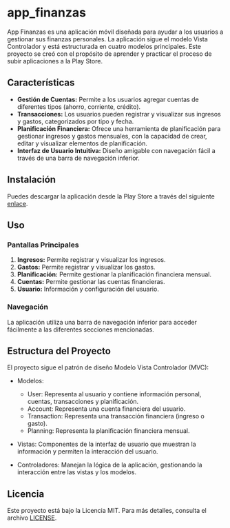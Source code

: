 # app_finanzas

App Finanzas es una aplicación móvil diseñada para ayudar a los usuarios a gestionar sus finanzas personales. La aplicación sigue el modelo Vista Controlador y está estructurada en cuatro modelos principales. Este proyecto se creó con el propósito de aprender y practicar el proceso de subir aplicaciones a la Play Store.

## Características

* **Gestión de Cuentas:** Permite a los usuarios agregar cuentas de diferentes tipos (ahorro, corriente, crédito).
* **Transacciones:** Los usuarios pueden registrar y visualizar sus ingresos y gastos, categorizados por tipo y fecha.
* **Planificación Financiera:** Ofrece una herramienta de planificación para gestionar ingresos y gastos mensuales, con la capacidad de crear, editar y visualizar elementos de planificación.
* **Interfaz de Usuario Intuitiva:** Diseño amigable con navegación fácil a través de una barra de navegación inferior.

## Instalación
Puedes descargar la aplicación desde la Play Store a través del siguiente [enlace](https://play.google.com/store/apps/details?id=com.app_finanzas).

## Uso
###  Pantallas Principales
1. **Ingresos:** Permite registrar y visualizar los ingresos.
2. **Gastos:** Permite registrar y visualizar los gastos.
3. **Planificación:** Permite gestionar la planificación financiera mensual.
4. **Cuentas:** Permite gestionar las cuentas financieras.
5. **Usuario:** Información y configuración del usuario.

### Navegación
La aplicación utiliza una barra de navegación inferior para acceder fácilmente a las diferentes secciones mencionadas.

## Estructura del Proyecto
El proyecto sigue el patrón de diseño Modelo Vista Controlador (MVC):

* Modelos:

    * User: Representa al usuario y contiene información personal, cuentas, transacciones y planificación.
    * Account: Representa una cuenta financiera del usuario.
    * Transaction: Representa una transacción financiera (ingreso o gasto).
    * Planning: Representa la planificación financiera mensual.
* Vistas: Componentes de la interfaz de usuario que muestran la información y permiten la interacción del usuario.

* Controladores: Manejan la lógica de la aplicación, gestionando la interacción entre las vistas y los modelos.

## Licencia
Este proyecto está bajo la Licencia MIT. Para más detalles, consulta el archivo [LICENSE](LICENSE).